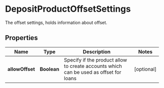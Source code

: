 

# DepositProductOffsetSettings

The offset settings, holds information about offset.
## Properties

Name | Type | Description | Notes
------------ | ------------- | ------------- | -------------
**allowOffset** | **Boolean** | Specify if the product allow to create accounts which can be used as offset for loans |  [optional]



